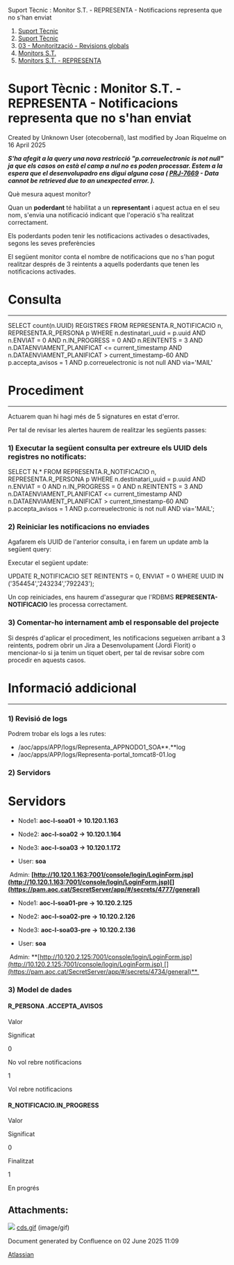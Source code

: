 Suport Tècnic : Monitor S.T. - REPRESENTA - Notificacions representa que no s'han enviat  

1.  [Suport Tècnic](index.md)
2.  [Suport Tècnic](13893782.md)
3.  [03 - Monitorització - Revisions globals](26313327.md)
4.  [Monitors S.T.](Monitors-S.T._41522177.md)
5.  [Monitors S.T. - REPRESENTA](Monitors-S.T.---REPRESENTA_128647237.md)

Suport Tècnic : Monitor S.T. - REPRESENTA - Notificacions representa que no s'han enviat
========================================================================================

Created by Unknown User (otecobernal), last modified by Joan Riquelme on 16 April 2025

_**S'ha afegit a la query una nova restricció "p.correuelectronic is not null" ja que els casos on està el camp a nul no es poden processar. Estem a la espera que el desenvolupadro ens digui alguna cosa ( [PRJ-7669](https://contacte.aoc.cat/browse/PRJ-7669?src=confmacro) - Data cannot be retrieved due to an unexpected error. ).**_

Què mesura aquest monitor?

Quan un **poderdant** té habilitat a un **representant** i aquest actua en el seu nom, s'envia una notificació indicant que l'operació s'ha realitzat correctament.

Els poderdants poden tenir les notificacions activades o desactivades, segons les seves preferències

El següent monitor conta el nombre de notificacions que no s'han pogut realitzar després de 3 reintents a aquells poderdants que tenen les notificacions activades.

**Consulta**
============

* * *

SELECT count(n.UUID) REGISTRES
FROM REPRESENTA.R\_NOTIFICACIO n, REPRESENTA.R\_PERSONA p
WHERE n.destinatari\_uuid = p.uuid
   AND n.ENVIAT = 0
   AND n.IN\_PROGRESS = 0
   AND n.REINTENTS = 3
   AND n.DATAENVIAMENT\_PLANIFICAT <= current\_timestamp
   AND n.DATAENVIAMENT\_PLANIFICAT > current\_timestamp-60
   AND p.accepta\_avisos = 1
   AND p.correuelectronic is not null
   AND via='MAIL'

**Procediment**
===============

* * *

Actuarem quan hi hagi més de 5 signatures en estat d'error.

Per tal de revisar les alertes haurem de realitzar les següents passes:

### 1) Executar la següent consulta per extreure els UUID dels registres no notificats:

SELECT N.\*
FROM REPRESENTA.R\_NOTIFICACIO n, REPRESENTA.R\_PERSONA p
WHERE n.destinatari\_uuid = p.uuid
   AND n.ENVIAT = 0
   AND n.IN\_PROGRESS = 0
   AND n.REINTENTS = 3
   AND n.DATAENVIAMENT\_PLANIFICAT <= current\_timestamp
   AND n.DATAENVIAMENT\_PLANIFICAT > current\_timestamp-60
   AND p.accepta\_avisos = 1
   AND p.correuelectronic is not null
   AND via='MAIL';

### 2) Reiniciar les notificacions no enviades

Agafarem els UUID de l'anterior consulta, i en farem un update amb la següent query:

Executar el següent update:

UPDATE R\_NOTIFICACIO SET REINTENTS = 0, ENVIAT = 0 WHERE UUID IN ('354454','243234','792243');

Un cop reiniciades, ens haurem d'assegurar que l'RDBMS **REPRESENTA-NOTIFICACIO** les processa correctament.

### 3) Comentar-ho internament amb el responsable del projecte

Si després d'aplicar el procediment, les notificacions segueixen arribant a 3 reintents, podrem obrir un Jira a Desenvolupament (Jordi Florit) o mencionar-lo si ja tenim un tiquet obert, per tal de revisar sobre com procedir en aquests casos.

**Informació addicional**
=========================

* * *

### 1) Revisió de logs

Podrem trobar els logs a les rutes:

*   /aoc/apps/APP/logs/Representa\_APPNODO1\_SOA**.**log
*   /aoc/apps/APP/logs/Representa-portal\_tomcat8-01.log

### 2) Servidors

Servidors 
==========

*   Node1: **aoc-l-soa01 → 10.120.1.163 [](https://pam.aoc.cat/SecretServer/app/#/secrets/4785/general)** 
    
*   Node2: **aoc-l-soa02 → 10.120.1.164 [](https://pam.aoc.cat/SecretServer/app/#/secrets/4786/general)** 
*   Node3: **aoc-l-soa03 → 10.120.1.172 [](https://pam.aoc.cat/SecretServer/app/#/secrets/4787/general)** 
*   User: **soa**  
    

 Admin: **[http://10.120.1.163:7001/console/login/LoginForm.jsp](http://10.120.1.163:7001/console/login/LoginForm.jsp)[](https://pam.aoc.cat/SecretServer/app/#/secrets/4777/general)**

*   Node1: **aoc-l-soa01-pre → 10.120.2.125 [](https://pam.aoc.cat/SecretServer/app/#/secrets/4745/general)** 
    
*   Node2: **aoc-l-soa02-pre → 10.120.2.126 [](https://pam.aoc.cat/SecretServer/app/#/secrets/4744/general)** 
*   Node3: **aoc-l-soa03-pre → 10.120.2.136 [](https://pam.aoc.cat/SecretServer/app/#/secrets/4746/general)** 
*   User: **soa**

 Admin: **[http://10.120.2.125:7001/console/login/LoginForm.jsp](http://10.120.2.125:7001/console/login/LoginForm.jsp) [](https://pam.aoc.cat/SecretServer/app/#/secrets/4734/general)** 

  

  

### 3) Model de dades

#### R\_PERSONA .ACCEPTA\_AVISOS

Valor

Significat

0

No vol rebre notificacions

1

Vol rebre notificacions

#### R\_NOTIFICACIO.IN\_PROGRESS

Valor

Significat

0

Finalitzat

1

En progrés

Attachments:
------------

![](images/icons/bullet_blue.gif) [cds.gif](attachments/41522992/41522993.gif) (image/gif)  

Document generated by Confluence on 02 June 2025 11:09

[Atlassian](http://www.atlassian.com/)